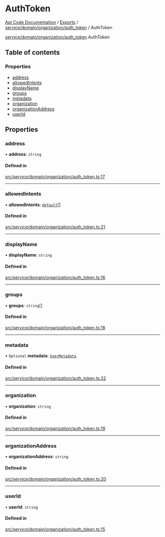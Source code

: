# AuthToken
 
[Api Code Documentation](../README.md) / [Exports](../modules.md) / [service/domain/organization/auth\_token](../modules/service_domain_organization_auth_token.md) / AuthToken

[service/domain/organization/auth\_token](../modules/service_domain_organization_auth_token.md).AuthToken

## Table of contents

### Properties

- [address](service_domain_organization_auth_token.AuthToken.md#address)
- [allowedIntents](service_domain_organization_auth_token.AuthToken.md#allowedintents)
- [displayName](service_domain_organization_auth_token.AuthToken.md#displayname)
- [groups](service_domain_organization_auth_token.AuthToken.md#groups)
- [metadata](service_domain_organization_auth_token.AuthToken.md#metadata)
- [organization](service_domain_organization_auth_token.AuthToken.md#organization)
- [organizationAddress](service_domain_organization_auth_token.AuthToken.md#organizationaddress)
- [userId](service_domain_organization_auth_token.AuthToken.md#userid)

## Properties

### address

• **address**: `string`

#### Defined in

[src/service/domain/organization/auth_token.ts:17](https://github.com/openkfw/TruBudget/blob/90402cb/api/src/service/domain/organization/auth_token.ts#L17)

___

### allowedIntents

• **allowedIntents**: [`default`](../modules/authz_intents.md#default)[]

#### Defined in

[src/service/domain/organization/auth_token.ts:21](https://github.com/openkfw/TruBudget/blob/90402cb/api/src/service/domain/organization/auth_token.ts#L21)

___

### displayName

• **displayName**: `string`

#### Defined in

[src/service/domain/organization/auth_token.ts:16](https://github.com/openkfw/TruBudget/blob/90402cb/api/src/service/domain/organization/auth_token.ts#L16)

___

### groups

• **groups**: `string`[]

#### Defined in

[src/service/domain/organization/auth_token.ts:18](https://github.com/openkfw/TruBudget/blob/90402cb/api/src/service/domain/organization/auth_token.ts#L18)

___

### metadata

• `Optional` **metadata**: [`UserMetadata`](../modules/service_domain_metadata.md#usermetadata)

#### Defined in

[src/service/domain/organization/auth_token.ts:22](https://github.com/openkfw/TruBudget/blob/90402cb/api/src/service/domain/organization/auth_token.ts#L22)

___

### organization

• **organization**: `string`

#### Defined in

[src/service/domain/organization/auth_token.ts:19](https://github.com/openkfw/TruBudget/blob/90402cb/api/src/service/domain/organization/auth_token.ts#L19)

___

### organizationAddress

• **organizationAddress**: `string`

#### Defined in

[src/service/domain/organization/auth_token.ts:20](https://github.com/openkfw/TruBudget/blob/90402cb/api/src/service/domain/organization/auth_token.ts#L20)

___

### userId

• **userId**: `string`

#### Defined in

[src/service/domain/organization/auth_token.ts:15](https://github.com/openkfw/TruBudget/blob/90402cb/api/src/service/domain/organization/auth_token.ts#L15)
